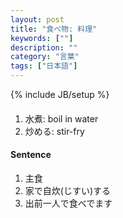 ```yaml
---
layout: post
title: "食べ物: 料理"
keywords: [""]
description: ""
category: "言葉"
tags: ["日本語"]
---
```

{% include JB/setup %}


#### 
1. 水煮: boil in water
2. 炒める: stir-fry

#### Sentence
1. 主食
2. 家で自炊(じすい)する
3. 出前一人で食べでます
